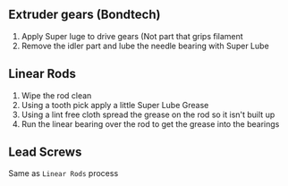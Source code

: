 

## Extruder gears (Bondtech)
1. Apply Super luge to drive gears (Not part that grips filament
2. Remove the idler part and lube the needle bearing with Super Lube

## Linear Rods
1. Wipe the rod clean
2. Using a tooth pick apply a little Super Lube Grease
3. Using a lint free cloth spread the grease on the rod so it isn't built up
4. Run the linear bearing over the rod to get the grease into the bearings

## Lead Screws
Same as `Linear Rods` process
<!--stackedit_data:
eyJoaXN0b3J5IjpbMTg2MTM1MjIzMywxODc4MjAxNDIwXX0=
-->